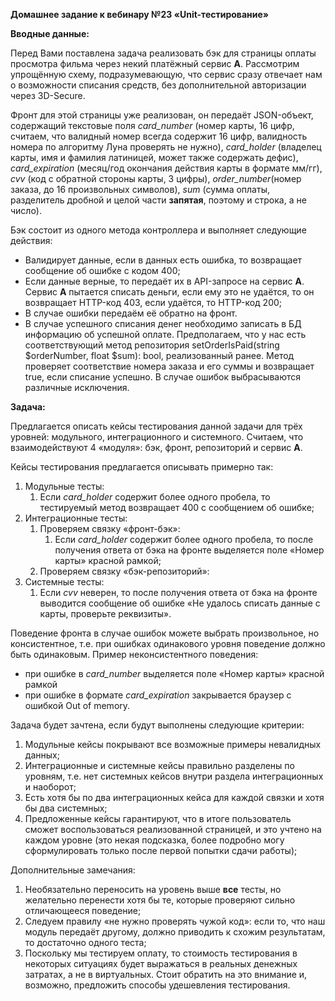 **Домашнее задание к вебинару №23 «Unit-тестирование»**

**Вводные данные:**

Перед Вами поставлена задача реализовать бэк для страницы оплаты просмотра фильма через некий платёжный сервис **А**. Рассмотрим упрощённую схему, подразумевающую, что сервис сразу отвечает нам о возможности списания средств, без дополнительной авторизации через 3D-Secure.

Фронт для этой страницы уже реализован, он передаёт JSON-объект, содержащий текстовые поля _card\_number_ (номер карты, 16 цифр, считаем, что валидный номер всегда содержит 16 цифр, валидность номера по алгоритму Луна проверять не нужно), _card\_holder_ (владелец карты, имя и фамилия латиницей, может также содержать дефис), _card\_expiration_ (месяц/год окончания действия карты в формате мм/гг), _cvv_ (код с обратной стороны карты, 3 цифры), _order\_number_(номер заказа, до 16 произвольных символов), _sum_ (сумма оплаты, разделитель дробной и целой части **запятая**, поэтому и строка, а не число).

Бэк состоит из одного метода контроллера и выполняет следующие действия:

*   Валидирует данные, если в данных есть ошибка, то возвращает сообщение об ошибке с кодом 400;
*   Если данные верные, то передаёт их в API-запросе на сервис **A**. Сервис **A** пытается списать деньги, если ему это не удаётся, то он возвращает HTTP-код 403, если удаётся, то HTTP-код 200;
*   В случае ошибки передаём её обратно на фронт.
*   В случае успешного списания денег необходимо записать в БД информацию об успешной оплате. Предполагаем, что у нас есть соответствующий метод репозитория setOrderIsPaid(string $orderNumber, float $sum): bool, реализованный ранее. Метод проверяет соответствие номера заказа и его суммы и возвращает true, если списание успешно. В случае ошибок выбрасываются различные исключения.

**Задача:**

Предлагается описать кейсы тестирования данной задачи для трёх уровней: модульного, интеграционного и системного. Считаем, что взаимодействуют 4 «модуля»: бэк, фронт, репозиторий и сервис **A**.

Кейсы тестирования предлагается описывать примерно так:

1.  Модульные тесты:
    1.  Если _card\_holder_ содержит более одного пробела, то тестируемый метод возвращает 400 с сообщением об ошибке;
2.  Интеграционные тесты:
    1.  Проверяем связку «фронт-бэк»:
        1.  Если _card\_holder_ содержит более одного пробела, то после получения ответа от бэка на фронте выделяется поле «Номер карты» красной рамкой;
    2.  Проверяем связку «бэк-репозиторий»:
3.  Системные тесты:
    1.  Если _cvv_ неверен, то после получения ответа от бэка на фронте выводится сообщение об ошибке «Не удалось списать данные с карты, проверьте реквизиты».

Поведение фронта в случае ошибок можете выбрать произвольное, но консистентное, т.е. при ошибках одинакового уровня поведение должно быть одинаковым. Пример неконсистентного поведения:

*   при ошибке в _card\_number_ выделяется поле «Номер карты» красной рамкой
*   при ошибке в формате _card\_expiration_ закрывается браузер с ошибкой Out of memory.

Задача будет зачтена, если будут выполнены следующие критерии:

1.  Модульные кейсы покрывают все возможные примеры невалидных данных;
2.  Интеграционные и системные кейсы правильно разделены по уровням, т.е. нет системных кейсов внутри раздела интеграционных и наоборот;
3.  Есть хотя бы по два интеграционных кейса для каждой связки и хотя бы два системных;
4.  Предложенные кейсы гарантируют, что в итоге пользователь сможет воспользоваться реализованной страницей, и это учтено на каждом уровне (это некая подсказка, более подробно могу сформулировать только после первой попытки сдачи работы);

Дополнительные замечания:

1.  Необязательно переносить на уровень выше **все** тесты, но желательно перенести хотя бы те, которые проверяют сильно отличающееся поведение;
2.  Следуем правилу «не нужно проверять чужой код»: если то, что наш модуль передаёт другому, должно приводить к схожим результатам, то достаточно одного теста;
3.  Поскольку мы тестируем оплату, то стоимость тестирования в некоторых ситуациях будет выражаться в реальных денежных затратах, а не в виртуальных. Стоит обратить на это внимание и, возможно, предложить способы удешевления тестирования.